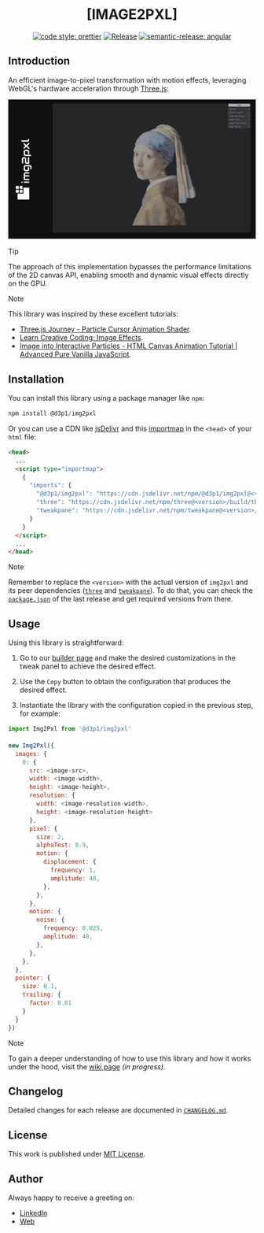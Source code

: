<div align=center>

# [IMAGE2PXL]

[![code style: prettier](https://img.shields.io/badge/code_style-prettier-ff69b4.svg)](https://github.com/prettier/prettier)
[![Release](https://github.com/d3p1/img2pxl/actions/workflows/release.yml/badge.svg)](https://github.com/d3p1/img2pxl/actions/workflows/release.yml)
[![semantic-release: angular](https://img.shields.io/badge/semantic--release-angular-e10079?logo=semantic-release)](https://github.com/semantic-release/semantic-release)

</div>

## Introduction

An efficient image-to-pixel transformation with motion effects, leveraging WebGL's hardware acceleration through [Three.js](https://threejs.org/):

<div align="center">

![Demo](https://raw.githubusercontent.com/d3p1/img2pxl/main/docs/demo.gif)

</div>

> [!TIP]
> The approach of this implementation bypasses the performance limitations of the 2D canvas API, enabling smooth and dynamic visual effects directly on the GPU.

> [!NOTE]
> This library was inspired by these excellent tutorials:
> - [Three.js Journey - Particle Cursor Animation Shader](https://threejs-journey.com/lessons/particles-cursor-animation-shader).
> - [Learn Creative Coding: Image Effects](https://www.youtube.com/watch?v=UeZ1pTg_nMo).
> - [Image into Interactive Particles - HTML Canvas Animation Tutorial | Advanced Pure Vanilla JavaScript](https://www.youtube.com/watch?v=afdHgwn1XCY). 


## Installation

You can install this library using a package manager like `npm`:

```javascript
npm install @d3p1/img2pxl
```

Or you can use a CDN like [jsDelivr](https://www.jsdelivr.com/) and this [importmap](https://developer.mozilla.org/en-US/docs/Web/HTML/Reference/Elements/script/type/importmap) in the `<head>` of your `html` file:

```html
<head>
  ...
  <script type="importmap">
    {
      "imports": {
        "@d3p1/img2pxl": "https://cdn.jsdelivr.net/npm/@d3p1/img2pxl@<version>/dist/img2pxl.min.js",
        "three": "https://cdn.jsdelivr.net/npm/three@<version>/build/three.module.min.js",
        "tweakpane": "https://cdn.jsdelivr.net/npm/tweakpane@<version>/dist/tweakpane.min.js"
      }
    }
  </script>
  ...
</head>
```

> [!NOTE]
> Remember to replace the `<version>` with the actual version of `img2pxl` and its peer dependencies ([`three`](https://github.com/mrdoob/three.js) and [`tweakpane`](https://github.com/cocopon/tweakpane)). To do that, you can check the [`package.json`](https://github.com/d3p1/img2pxl/blob/main/package.json) of the last release and get required versions from there.

## Usage

Using this library is straightforward:

1. Go to our [builder page](https://d3p1.github.io/img2pxl/) and make the desired customizations in the tweak panel to achieve the desired effect.

2. Use the `Copy` button to obtain the configuration that produces the desired effect.

3. Instantiate the library with the configuration copied in the previous step, for example:

```javascript
import Img2Pxl from '@d3p1/img2pxl'

new Img2Pxl({
  images: {
    0: {
      src: <image-src>,
      width: <image-width>,
      height: <image-height>,
      resolution: {
        width: <image-resolution-width>,
        height: <image-resolution-height>
      },
      pixel: {
        size: 2,
        alphaTest: 0.9,
        motion: {
          displacement: {
            frequency: 1,
            amplitude: 40,
          },
        },
      },
      motion: {
        noise: {
          frequency: 0.025,
          amplitude: 40,
        },
      },
    },
  },
  pointer: {
    size: 0.1,
    trailing: {
      factor: 0.01
    }
  }
})
```

> [!NOTE]
> To gain a deeper understanding of how to use this library and how it works under the hood, visit the [wiki page](https://github.com/d3p1/img2pxl/wiki) _(in progress)_.

## Changelog

Detailed changes for each release are documented in [`CHANGELOG.md`](./CHANGELOG.md).

## License

This work is published under [MIT License](./LICENSE).

## Author

Always happy to receive a greeting on:

- [LinkedIn](https://www.linkedin.com/in/cristian-marcelo-de-picciotto/)
- [Web](https://d3p1.dev/)